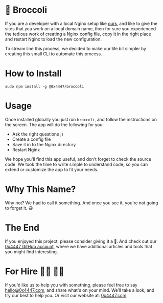 # 🥦 Broccoli

If you are a developer with a local Nginx setup like [ours](https://github.com/davidgatti/my-development-setup/tree/master/05_custom_domains), and like to give the sites that you work on a local domain name, then for sure you experienced the tedious work of creating a Nginx config file, copy it in the right place and restart Nginx to load the new configuration.

To stream line this process, we decided to make our life bit simpler by creating this small CLI to automate this process.

# How to Install

```
sudo npm install -g @0x4447/broccoli
```

# Usage

Once installed globally you just run `broccoli`, and follow the instructions on the screen. The app will do the following for you:

- Ask the right questions ;)
- Create a config file
- Save it in to the Nginx directory
- Restart Nginx

We hope you'll find this app useful, and don't forget to check the source code. We took the time to write simple to understand code, so you can extend or customize the app to fit your needs.

# Why This Name?

Why not? We had to call it something. And once you see it, you're not going to forget it. 😃

# The End

If you enjoyed this project, please consider giving it a 🌟. And check out our [0x4447 GitHub account](https://github.com/0x4447), where we have additional articles and tools that you might find interesting.

# For Hire 👨‍💻 👩‍💻

If you'd like us to help you with something, please feel free to say hello@0x4447.com, and share what's on your mind. We'll take a look, and try our best to help you. Or visit our website at: [0x4447.com](https://0x4447.com).